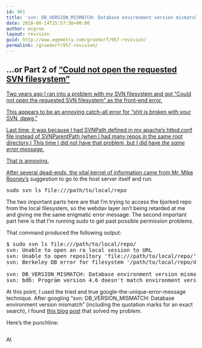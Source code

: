 ```yaml
---
id: 961
title: 'svn: DB_VERSION_MISMATCH: Database environment version mismatch'
date: 2010-08-14T15:57:30+00:00
author: mcgrue
layout: revision
guid: http://www.egometry.com/gruedorf/957-revision/
permalink: /gruedorf/957-revision/
---
```

## &#8230;or Part 2 of <a href=http://www.egometry.com/tech/could-not-open-the-requested-svn-filesystem/ target=_blank>&#8220;Could not open the requested SVN filesystem&#8221;

Two years ago I ran into a problem with my SVN filesystem and got &#8220;Could not open the requested SVN filesystem&#8221; as the front-end error.

This appears to be an annoying catch-all error for &#8220;shit is broken with your SVN, dawg.&#8221;

Last time, it was because I had SVNPath defined in my apache&#8217;s httpd.conf file instead of SVNParentPath (when I had many repos in the same root directory.) This time I did not have that problem, but I did have _the same error message_.

That is annoying.

After several dead-ends, the vital kernel of information came from <a href=http://mrooney.blogspot.com target=_blank>Mr. Mike Rooney&#8217;s</a> suggestion to go to the host server itself and run:

<pre>sudo svn ls file:///path/to/local/repo
</pre></p> 

The two important parts here are that I&#8217;m trying to access the bjorked repo from the local filesystem, so the webdav layer isn&#8217;t being retarded at me and giving me the same enigmatic error message. The second important part here is that I&#8217;m running sudo to get past possible permission problems.

That command produced the following output:

<pre>$ sudo svn ls file:///path/to/local/repo/
svn: Unable to open an ra_local session to URL
svn: Unable to open repository 'file:///path/to/local/repo/'
svn: Berkeley DB error for filesystem '/path/to/local/repo/db' while opening environment:

svn: DB_VERSION_MISMATCH: Database environment version mismatch
svn: bdb: Program version 4.6 doesn't match environment version 4.4
</pre></p> 

At this point, I used the tried and true google-the-unique-error-message technique. After googling &#8220;svn: DB\_VERSION\_MISMATCH: Database environment version mismatch&#8221; (including the quotation marks for an exact search), I found <a href="http://www.hermann-uwe.de/taxonomy/term/50" target=_blank>this blog post</a> that solved my problem.

Here&#8217;s the punchline:

<pre></pre></p> 

At